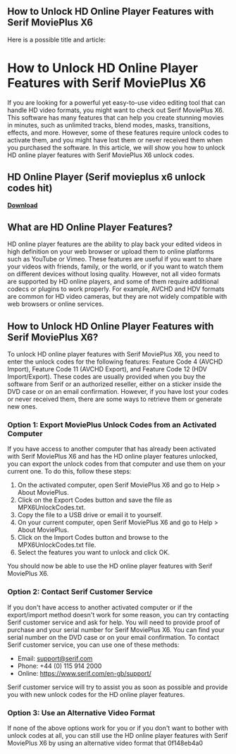 ## How to Unlock HD Online Player Features with Serif MoviePlus X6

  Here is a possible title and article:  
# How to Unlock HD Online Player Features with Serif MoviePlus X6
 
If you are looking for a powerful yet easy-to-use video editing tool that can handle HD video formats, you might want to check out Serif MoviePlus X6. This software has many features that can help you create stunning movies in minutes, such as unlimited tracks, blend modes, masks, transitions, effects, and more. However, some of these features require unlock codes to activate them, and you might have lost them or never received them when you purchased the software. In this article, we will show you how to unlock HD online player features with Serif MoviePlus X6 unlock codes.
 
## HD Online Player (Serif movieplus x6 unlock codes hit)


[**Download**](https://www.google.com/url?q=https%3A%2F%2Ffancli.com%2F2tKG2P&sa=D&sntz=1&usg=AOvVaw1mIPHh60bHrK87Ey-R4Kuk)

 
## What are HD Online Player Features?
 
HD online player features are the ability to play back your edited videos in high definition on your web browser or upload them to online platforms such as YouTube or Vimeo. These features are useful if you want to share your videos with friends, family, or the world, or if you want to watch them on different devices without losing quality. However, not all video formats are supported by HD online players, and some of them require additional codecs or plugins to work properly. For example, AVCHD and HDV formats are common for HD video cameras, but they are not widely compatible with web browsers or online services.
 
## How to Unlock HD Online Player Features with Serif MoviePlus X6?
 
To unlock HD online player features with Serif MoviePlus X6, you need to enter the unlock codes for the following features: Feature Code 4 (AVCHD Import), Feature Code 11 (AVCHD Export), and Feature Code 12 (HDV Import/Export). These codes are usually provided when you buy the software from Serif or an authorized reseller, either on a sticker inside the DVD case or on an email confirmation. However, if you have lost your codes or never received them, there are some ways to retrieve them or generate new ones.
 
### Option 1: Export MoviePlus Unlock Codes from an Activated Computer
 
If you have access to another computer that has already been activated with Serif MoviePlus X6 and has the HD online player features unlocked, you can export the unlock codes from that computer and use them on your current one. To do this, follow these steps:
 
1. On the activated computer, open Serif MoviePlus X6 and go to Help > About MoviePlus.
2. Click on the Export Codes button and save the file as MPX6UnlockCodes.txt.
3. Copy the file to a USB drive or email it to yourself.
4. On your current computer, open Serif MoviePlus X6 and go to Help > About MoviePlus.
5. Click on the Import Codes button and browse to the MPX6UnlockCodes.txt file.
6. Select the features you want to unlock and click OK.

You should now be able to use the HD online player features with Serif MoviePlus X6.
 
### Option 2: Contact Serif Customer Service
 
If you don't have access to another activated computer or if the export/import method doesn't work for some reason, you can try contacting Serif customer service and ask for help. You will need to provide proof of purchase and your serial number for Serif MoviePlus X6. You can find your serial number on the DVD case or on your email confirmation. To contact Serif customer service, you can use one of these methods:

- Email: support@serif.com
- Phone: +44 (0) 115 914 2000
- Online: https://www.serif.com/en-gb/support/

Serif customer service will try to assist you as soon as possible and provide you with new unlock codes for the HD online player features.
 
### Option 3: Use an Alternative Video Format
 
If none of the above options work for you or if you don't want to bother with unlock codes at all, you can still use the HD online player features with Serif MoviePlus X6 by using an alternative video format that
 0f148eb4a0
